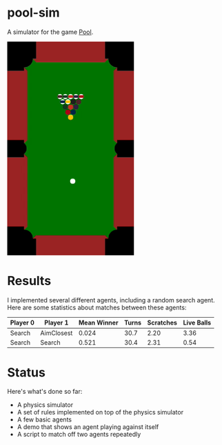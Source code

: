 # pool-sim

A simulator for the game [Pool](https://en.wikipedia.org/wiki/Pool_(cue_sports)).

![Short clip of the simulator in action](screenshot/table.gif)

# Results

I implemented several different agents, including a random search agent. Here are some statistics about matches between these agents:

| Player 0     | Player 1     | Mean Winner    | Turns | Scratches | Live Balls |
|--------------|--------------|----------------|-------|-----------|------------|
| Search       | AimClosest   | 0.024          | 30.7  | 2.20      | 3.36       |
| Search       | Search       | 0.521          | 30.4  | 2.31      | 0.54       |

# Status

Here's what's done so far:

 * A physics simulator
 * A set of rules implemented on top of the physics simulator
 * A few basic agents
 * A demo that shows an agent playing against itself
 * A script to match off two agents repeatedly

